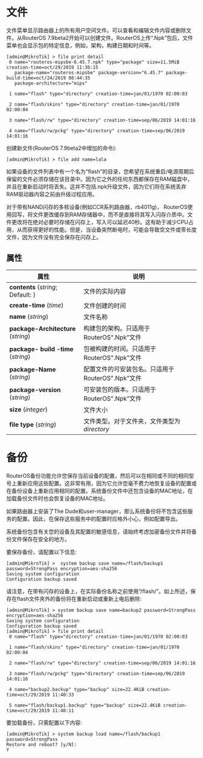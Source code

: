 # 文件

文件菜单显示路由器上的所有用户空间文件。可以查看和编辑文件内容或删除文件。从RouterOS 7.9beta2开始可以创建文件。RouterOS上传“.Npk”包后，文件菜单也会显示包的特定信息，例如，架构，构建日期和时间等。

```shell
[admin@MikroTik] > file print detail
 0 name="routeros-mipsbe-6.45.7.npk" type="package" size=11.5MiB creation-time=oct/29/2019 11:36:15
   package-name="routeros-mipsbe" package-version="6.45.7" package-build-time=oct/24/2019 08:44:35
   package-architecture="mips"
 
 1 name="flash" type="directory" creation-time=jan/01/1970 02:00:03
 
 2 name="flash/skins" type="directory" creation-time=jan/01/1970 02:00:04
 
 3 name="flash/rw" type="directory" creation-time=sep/06/2019 14:01:16
 
 4 name="flash/rw/pckg" type="directory" creation-time=sep/06/2019 14:01:16
```

创建新文件(RouterOS 7.9beta2中增加的命令):

`[admin@MikroTik] > file add name=lala`

如果设备的文件列表中有一个名为“flash”的目录，您希望在系统重启/电源周期后保留的文件必须存储在该目录中。因为它之外的任何东西都保存在RAM磁盘中，并且在重新启动时将丢失。这并不包括.npk升级文件，因为它们将在系统丢弃RAM驱动器内容之前由升级过程应用。

对于带有NAND闪存的多核设备(例如CCR系列路由器，rb4011g)， RouterOS使用回写，将文件更改缓存到RAM存储器中，而不是直接将其写入闪存介质中。文件更改将在绝对必要时存储在闪存上，写入可以延迟40秒。这有助于减少CPU占用，从而获得更好的性能。但是，当设备突然断电时，可能会导致空文件或零长度文件，因为文件没有完全保存在闪存上。

## 属性

| 属性                                  | 说明                                             |
| ------------------------------------- | ------------------------------------------------ |
| **contents** (_string_; Default: )    | 文件的实际内容                                   |
| **create-time** (_time_)            | 文件创建的时间                                   |
| **name** (_string_)                   | 文件名称                                         |
| **package-Architecture** (_string_) | 构建包的架构。只适用于RouterOS“.Npk”文件         |
| **package- build -time** (_string_)   | 包被构建的时间。只适用于RouterOS".Npk”文件       |
| **package-Name** (_string_)         | 配置文件的可安装包名。只适用于RouterOS".Npk”文件 |
| **package-version** (_string_)        | 可安装包的版本。只适用于RouterOS".Npk”文件       |
| **size** (_integer_)                  | 文件大小                                         |
| **file type** (_string_)              | 文件类型。对于文件夹，文件类型为 _directory_     |

# 备份

RouterOS备份功能允许您保存当前设备的配置，然后可以在相同或不同的相同型号上重新应用这些配置。这非常有用，因为它允许您毫不费力地恢复设备的配置或在备份设备上重新应用相同的配置。系统备份文件中还包含设备的MAC地址，在加载备份文件时也会恢复设备的MAC地址。

如果路由器上安装了The Dude和user-manager，那么系统备份将不包含这些服务的配置。因此，在保存这些服务中的配置时应格外小心，例如配置导出。

系统备份包含有关您的设备及其配置的敏感信息，请始终考虑加密备份文件并将备份文件保存在安全的地方。

要保存备份，请配置以下信息:

```shell
[admin@MikroTik] >  system backup save name=/flash/backup1 password=StrongPass encryption=aes-sha256
Saving system configuration
Configuration backup saved
```

请注意，在带有闪存的设备上，在实际备份名称之前使用“/flash/”。如上所述，保存在flash文件夹外的备份将在重新启动或重新上电后删除:

```shell
[admin@MikroTik] > system backup save name=backup2 password=StrongPass encryption=aes-sha256        
Saving system configuration
Configuration backup saved
[admin@MikroTik] > file print detail
 0 name="flash" type="directory" creation-time=jan/01/1970 02:00:03
 
 1 name="flash/skins" type="directory" creation-time=jan/01/1970 02:00:04
 
 2 name="flash/rw" type="directory" creation-time=sep/06/2019 14:01:16
 
 3 name="flash/rw/pckg" type="directory" creation-time=sep/06/2019 14:01:16
 
 4 name="backup2.backup" type="backup" size=22.4KiB creation-time=oct/29/2019 11:40:33
 
 5 name="flash/backup1.backup" type="backup" size=22.4KiB creation-time=oct/29/2019 11:40:11
```

要加载备份，只需配置以下内容:

```shell
[admin@MikroTik] > system backup load name=/flash/backup1 password=StrongPass
Restore and reboot? [y/N]:
Y
```